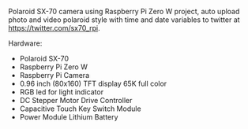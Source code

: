 Polaroid SX-70 camera using Raspberry Pi Zero W project, auto upload photo and video polaroid style with time and date variables to twitter at https://twitter.com/sx70_rpi.

Hardware:
- Polaroid SX-70
- Raspberry Pi Zero W
- Raspberry Pi Camera
- 0.96 inch (80x160) TFT display 65K full color
- RGB led for light indicator
- DC Stepper Motor Drive Controller
- Capacitive Touch Key Switch Module
- Power Module Lithium Battery
